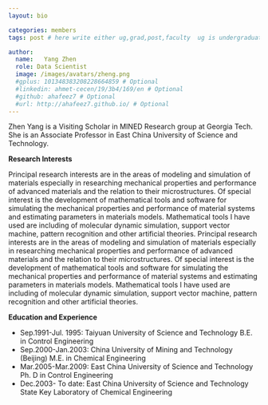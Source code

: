 ```yaml
---
layout: bio

categories: members
tags: post # here write either ug,grad,post,faculty  ug is undergraduate, grad self explanatory, post is for post docs and visiting professors

author:
  name:   Yang Zhen
  role: Data Scientist
  image: /images/avatars/zheng.png
  #gplus: 101348383208228664859 # Optional
  #linkedin: ahmet-cecen/19/3b4/169/en # Optional
  #github: ahafeez7 # Optional
  #url: http://ahafeez7.github.io/ # Optional
---
```


Zhen Yang is a Visiting Scholar in MINED Research group at Georgia Tech. She is an Associate Professor
in East China University of Science and Technology. 

**Research Interests**

Principal research interests are in the areas of modeling and simulation of materials especially in researching mechanical properties and performance of advanced materials and the relation to their microstructures. Of special interest is the development of mathematical tools and software for simulating the mechanical properties and performance of material systems and estimating parameters in materials models. Mathematical tools I have used are including of molecular dynamic simulation, support vector machine, pattern recognition and other artificial theories.
Principal research interests are in the areas of modeling and simulation of materials especially in researching mechanical properties and performance of advanced materials and the relation to their microstructures. Of special interest is the development of mathematical tools and software for simulating the mechanical properties and performance of material systems and estimating parameters in materials models. Mathematical tools I have used are including of molecular dynamic simulation, support vector machine, pattern recognition and other artificial theories.

**Education and Experience**

* Sep.1991-Jul. 1995:  Taiyuan University of Science and Technology
                      B.E. in Control Engineering
* Sep.2000-Jan.2003:  China University of Mining and Technology (Beijing)
                     M.E. in Chemical Engineering
* Mar.2005-Mar.2009:  East China University of Science and Technology
 Ph. D in Control Engineering
* Dec.2003- To date:   East China University of Science and Technology
State Key Laboratory of Chemical Engineering    
